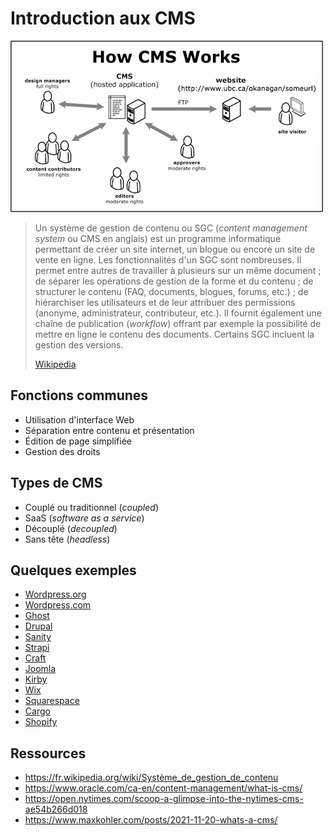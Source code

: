 # Introduction aux CMS

![How CMS works](how-cms-works.gif)

> Un système de gestion de contenu ou SGC (_content management system_ ou CMS en
> anglais) est un programme informatique permettant de créer un site internet,
> un blogue ou encore un site de vente en ligne. Les fonctionnalités d'un SGC
> sont nombreuses. Il permet entre autres de travailler à plusieurs sur un même
> document ; de séparer les opérations de gestion de la forme et du contenu ; de
> structurer le contenu (FAQ, documents, blogues, forums, etc.) ; de
> hiérarchiser les utilisateurs et de leur attribuer des permissions (anonyme,
> administrateur, contributeur, etc.). Il fournit également une chaîne de
> publication (_workflow_) offrant par exemple la possibilité de mettre en ligne
> le contenu des documents. Certains SGC incluent la gestion des versions.
>
> [Wikipedia](https://fr.wikipedia.org/wiki/Système_de_gestion_de_contenu)

## Fonctions communes

-   Utilisation d'interface Web
-   Séparation entre contenu et présentation
-   Édition de page simplifiée
-   Gestion des droits

## Types de CMS

-   Couplé ou traditionnel (_coupled_)
-   SaaS (_software as a service_)
-   Découplé (_decoupled_)
-   Sans tête (_headless_)

## Quelques exemples

-   [Wordpress.org](https://wordpress.org)
-   [Wordpress.com](https://wordpress.com)
-   [Ghost](https://ghost.org)
-   [Drupal](https://www.drupal.org)
-   [Sanity](https://www.sanity.io)
-   [Strapi](https://strapi.io/)
-   [Craft](https://craftcms.com)
-   [Joomla](https://www.joomla.org)
-   [Kirby](https://getkirby.com)
-   [Wix](https://www.wix.com)
-   [Squarespace](https://www.squarespace.com)
-   [Cargo](https://cargo.site)
-   [Shopify](https://www.shopify.com)

## Ressources

-   https://fr.wikipedia.org/wiki/Système_de_gestion_de_contenu
-   https://www.oracle.com/ca-en/content-management/what-is-cms/
-   https://open.nytimes.com/scoop-a-glimpse-into-the-nytimes-cms-ae54b266d018
-   https://www.maxkohler.com/posts/2021-11-20-whats-a-cms/
